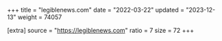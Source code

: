 +++
title = "legiblenews.com"
date = "2022-03-22"
updated = "2023-12-13"
weight = 74057

[extra]
source = "https://legiblenews.com"
ratio = 7
size = 72
+++
